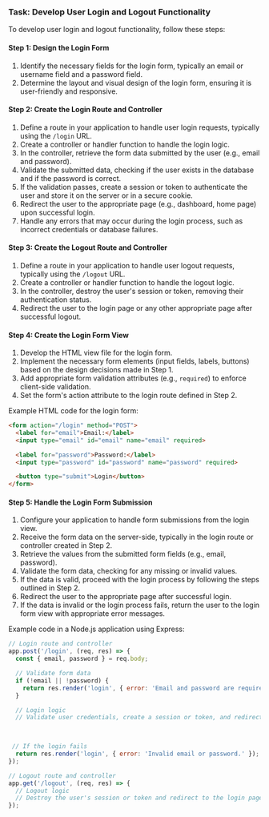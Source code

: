 
### Task: Develop User Login and Logout Functionality

To develop user login and logout functionality, follow these steps:

#### Step 1: Design the Login Form

1. Identify the necessary fields for the login form, typically an email or username field and a password field.
2. Determine the layout and visual design of the login form, ensuring it is user-friendly and responsive.

#### Step 2: Create the Login Route and Controller

1. Define a route in your application to handle user login requests, typically using the `/login` URL.
2. Create a controller or handler function to handle the login logic.
3. In the controller, retrieve the form data submitted by the user (e.g., email and password).
4. Validate the submitted data, checking if the user exists in the database and if the password is correct.
5. If the validation passes, create a session or token to authenticate the user and store it on the server or in a secure cookie.
6. Redirect the user to the appropriate page (e.g., dashboard, home page) upon successful login.
7. Handle any errors that may occur during the login process, such as incorrect credentials or database failures.

#### Step 3: Create the Logout Route and Controller

1. Define a route in your application to handle user logout requests, typically using the `/logout` URL.
2. Create a controller or handler function to handle the logout logic.
3. In the controller, destroy the user's session or token, removing their authentication status.
4. Redirect the user to the login page or any other appropriate page after successful logout.

#### Step 4: Create the Login Form View

1. Develop the HTML view file for the login form.
2. Implement the necessary form elements (input fields, labels, buttons) based on the design decisions made in Step 1.
3. Add appropriate form validation attributes (e.g., `required`) to enforce client-side validation.
4. Set the form's action attribute to the login route defined in Step 2.

Example HTML code for the login form:

```html
<form action="/login" method="POST">
  <label for="email">Email:</label>
  <input type="email" id="email" name="email" required>

  <label for="password">Password:</label>
  <input type="password" id="password" name="password" required>

  <button type="submit">Login</button>
</form>
```

#### Step 5: Handle the Login Form Submission

1. Configure your application to handle form submissions from the login view.
2. Receive the form data on the server-side, typically in the login route or controller created in Step 2.
3. Retrieve the values from the submitted form fields (e.g., email, password).
4. Validate the form data, checking for any missing or invalid values.
5. If the data is valid, proceed with the login process by following the steps outlined in Step 2.
6. Redirect the user to the appropriate page after successful login.
7. If the data is invalid or the login process fails, return the user to the login form view with appropriate error messages.

Example code in a Node.js application using Express:

```javascript
// Login route and controller
app.post('/login', (req, res) => {
  const { email, password } = req.body;

  // Validate form data
  if (!email || !password) {
    return res.render('login', { error: 'Email and password are required.' });
  }

  // Login logic
  // Validate user credentials, create a session or token, and redirect to the appropriate page

 

 // If the login fails
  return res.render('login', { error: 'Invalid email or password.' });
});

// Logout route and controller
app.get('/logout', (req, res) => {
  // Logout logic
  // Destroy the user's session or token and redirect to the login page or any other appropriate page
});
```


